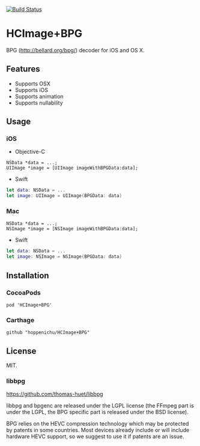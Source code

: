 [![Build Status](https://travis-ci.org/hoppenichu/HCImage-BPG.svg?branch=master)](https://travis-ci.org/hoppenichu/HCImage-BPG)

# HCImage+BPG

BPG (http://bellard.org/bpg/) decoder for iOS and OS X.

## Features

- Supports OSX
- Supports iOS
- Supports animation
- Supports nullability

## Usage

### iOS
- Objective-C

```objc
NSData *data = ...;
UIImage *image = [UIImage imageWithBPGData:data];
```
  
- Swift

```swift
let data: NSData = ...
let image: UIImage = UIImage(BPGData: data)
```

### Mac

```objc
NSData *data = ...;
NSImage *image = [NSImage imageWithBPGData:data];
```
  
- Swift

```swift
let data: NSData = ...
let image: NSImage = NSImage(BPGData: data)
```

## Installation

### CocoaPods

```
pod 'HCImage+BPG'
```

### Carthage

```
github "hoppenichu/HCImage+BPG"
```

## License

MIT.

### libbpg

https://github.com/thomas-huet/libbpg

libbpg and bpgenc are released under the LGPL license (the FFmpeg part is under the LGPL, the BPG specific part is released under the BSD license).

BPG relies on the HEVC compression technology which may be protected by patents in some countries. Most devices already include or will include hardware HEVC support, so we suggest to use it if patents are an issue.
